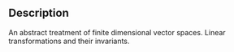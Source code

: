 ## Description

An abstract treatment of finite dimensional vector spaces. Linear transformations and their invariants.
